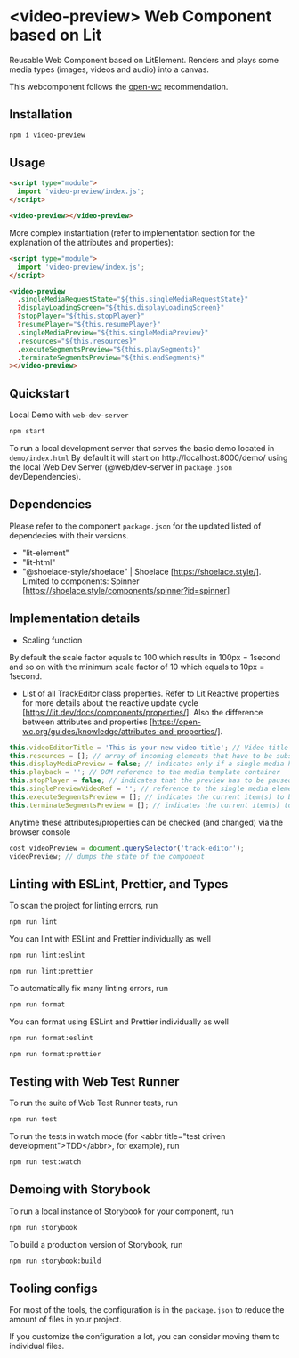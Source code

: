 # \<video-preview> Web Component based on Lit

Reusable Web Component based on LitElement. Renders and plays some media types (images, videos and audio) into a canvas.

This webcomponent follows the [open-wc](https://github.com/open-wc/open-wc) recommendation.

## Installation

```bash
npm i video-preview
```

## Usage

```html
<script type="module">
  import 'video-preview/index.js';
</script>

<video-preview></video-preview>
```

More complex instantiation (refer to implementation section for the explanation of the attributes and properties):

```html
<script type="module">
  import 'video-preview/index.js';
</script>

<video-preview
  .singleMediaRequestState="${this.singleMediaRequestState}"
  ?displayLoadingScreen="${this.displayLoadingScreen}"
  ?stopPlayer="${this.stopPlayer}"
  ?resumePlayer="${this.resumePlayer}"
  .singleMediaPreview="${this.singleMediaPreview}"
  .resources="${this.resources}"
  .executeSegmentsPreview="${this.playSegments}"
  .terminateSegmentsPreview="${this.endSegments}"
></video-preview>
```

## Quickstart

Local Demo with `web-dev-server`

```bash
npm start
```

To run a local development server that serves the basic demo located in `demo/index.html`
By default it will start on http://localhost:8000/demo/ using the local Web Dev Server (@web/dev-server in `package.json` devDependencies).

## Dependencies

Please refer to the component `package.json` for the updated listed of dependecies with their versions.

- "lit-element"
- "lit-html"
- "@shoelace-style/shoelace" | Shoelace [https://shoelace.style/]. Limited to components: Spinner [https://shoelace.style/components/spinner?id=spinner]

## Implementation details

- Scaling function

By default the scale factor equals to 100 which results in 100px = 1second and so on with the minimum scale factor of 10 which equals to 10px = 1second.

- List of all TrackEditor class properties. Refer to Lit Reactive properties for more details about the reactive update cycle [https://lit.dev/docs/components/properties/]. Also the difference between attributes and properties [https://open-wc.org/guides/knowledge/attributes-and-properties/].

```javascript
this.videoEditorTitle = 'This is your new video title'; // Video title header
this.resources = []; // array of incoming elements that have to be subsequently displayed (initially only templates are created)
this.displayMediaPreview = false; // indicates only if a single media has to be displayed
this.playback = ''; // DOM reference to the media template container
this.stopPlayer = false; // indicates that the preview has to be paused
this.singlePreviewVideoRef = ''; // reference to the single media element that has to be shown/hide
this.executeSegmentsPreview = []; // indicates the current item(s) to be played
this.terminateSegmentsPreview = []; // indicates the current item(s) to be stopped
```

Anytime these attributes/properties can be checked (and changed) via the browser console

```javascript
cost videoPreview = document.querySelector('track-editor');
videoPreview; // dumps the state of the component
```

## Linting with ESLint, Prettier, and Types

To scan the project for linting errors, run

```bash
npm run lint
```

You can lint with ESLint and Prettier individually as well

```bash
npm run lint:eslint
```

```bash
npm run lint:prettier
```

To automatically fix many linting errors, run

```bash
npm run format
```

You can format using ESLint and Prettier individually as well

```bash
npm run format:eslint
```

```bash
npm run format:prettier
```

## Testing with Web Test Runner

To run the suite of Web Test Runner tests, run

```bash
npm run test
```

To run the tests in watch mode (for &lt;abbr title=&#34;test driven development&#34;&gt;TDD&lt;/abbr&gt;, for example), run

```bash
npm run test:watch
```

## Demoing with Storybook

To run a local instance of Storybook for your component, run

```bash
npm run storybook
```

To build a production version of Storybook, run

```bash
npm run storybook:build
```

## Tooling configs

For most of the tools, the configuration is in the `package.json` to reduce the amount of files in your project.

If you customize the configuration a lot, you can consider moving them to individual files.
